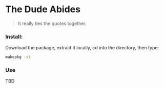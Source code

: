 # The Dude Abides
> It really ties the quotes together.
### Install: 
Download the package, extract it locally, cd into the directory, then type:
```bash
makepkg -si
```
### Use
TBD
